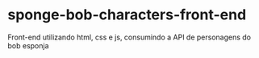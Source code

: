 # sponge-bob-characters-front-end
Front-end utilizando html, css e js, consumindo a API de personagens do bob esponja
